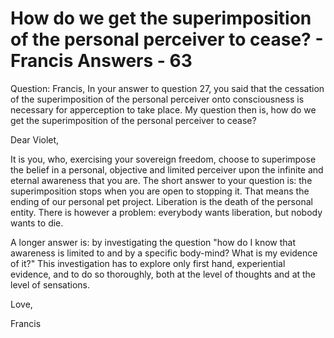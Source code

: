 # How do we get the superimposition of the personal perceiver to cease? - Francis Answers - 63

Question: Francis, In your answer to question 27, you said that the cessation of the superimposition of the personal perceiver onto consciousness is necessary for apperception to take place. My question then is, how do we get the superimposition of the personal perceiver to cease?

Dear Violet,

It is you, who, exercising your sovereign freedom, choose to superimpose the belief in a personal, objective and limited perceiver upon the infinite and eternal awareness that you are. The short answer to your question is: the superimposition stops when you are open to stopping it. That means the ending of our personal pet project. Liberation is the death of the personal entity. There is however a problem: everybody wants liberation, but nobody wants to die.

A longer answer is: by investigating the question "how do I know that awareness is limited to and by a specific body-mind? What is my evidence of it?" This investigation has to explore only first hand, experiential evidence, and to do so thoroughly, both at the level of thoughts and at the level of sensations.

Love,

Francis

